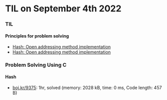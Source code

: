# **TIL on September 4th 2022**
### TIL
#### Principles for problem solving
- [Hash: Open addressing method implementation](../../../Computer%20science/Algorithm/hash-imp2-09-03-2022.cpp)
- [Hash: Open addressing method implementation](../../../Computer%20science/Algorithm/hash-oa-09-02-2022%20copy.md)

### Problem Solving Using C
#### Hash
- [boj.kr/9375](../../../Problem%20Solving/boj/Hash/9375-09-04-2022.cpp): 1hr, solved (memory: 2028 kB, time: 0 ms, Code length: 457 B)